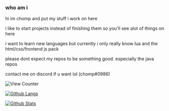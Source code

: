 ### who am i

hi im chomp and put my stuff i work on here

i like to start projects instead of finishing them so you'll see alot of things on here

i want to learn new languages but currently i only really know lua and the html/css/frontend js pack

please dont expect my repos to be something good. especially the java repos

contact me on discord if u want lol (chomp#0986)

<img src="https://komarev.com/ghpvc/?username=ChompChompDead&style=flat-square" alt="View Counter"/>

[![Github Langs](https://github-readme-stats.vercel.app/api/top-langs/?username=ChompChompDead&show_icons=true&theme=tokyonight&layout=compact&langs_count=10)](https://github.com/anuraghazra/github-readme-stats)

[![Github Stats](https://github-readme-stats.vercel.app/api?username=ChompChompDead&show_icons=true&theme=tokyonight)](https://github.com/anuraghazra/github-readme-stats)

